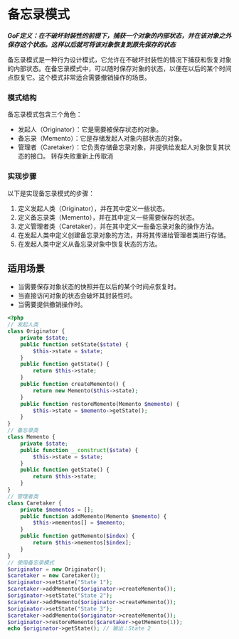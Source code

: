 # 备忘录模式

***GoF定义：在不破坏封装性的前提下，捕获一个对象的内部状态，并在该对象之外保存这个状态。这样以后就可将该对象恢复到原先保存的状态***

备忘录模式是一种行为设计模式，它允许在不破坏封装性的情况下捕获和恢复对象的内部状态。在备忘录模式中，可以随时保存对象的状态，以便在以后的某个时间点恢复它。这个模式非常适合需要撤销操作的场景。

### 模式结构

备忘录模式包含三个角色：

- 发起人（Originator）：它是需要被保存状态的对象。
- 备忘录（Memento）：它是存储发起人对象内部状态的对象。
- 管理者（Caretaker）：它负责存储备忘录对象，并提供给发起人对象恢复其状态的接口。 转存失败重新上传取消

### 实现步骤

以下是实现备忘录模式的步骤：

1. 定义发起人类（Originator），并在其中定义一些状态。
2. 定义备忘录类（Memento），并在其中定义一些需要保存的状态。
3. 定义管理者类（Caretaker），并在其中定义一些备忘录对象的操作方法。
4. 在发起人类中定义创建备忘录对象的方法，并将其传递给管理者类进行存储。
5. 在发起人类中定义从备忘录对象中恢复状态的方法。

## 适用场景

- 当需要保存对象状态的快照并在以后的某个时间点恢复时。
- 当直接访问对象的状态会破坏其封装性时。
- 当需要提供撤销操作时。

```php
<?php
// 发起人类
class Originator {
    private $state;
    public function setState($state) {
        $this->state = $state;
    }
    public function getState() {
        return $this->state;
    }
    public function createMemento() {
        return new Memento($this->state);
    }
    public function restoreMemento(Memento $memento) {
        $this->state = $memento->getState();
    }
}
// 备忘录类
class Memento {
    private $state;
    public function __construct($state) {
        $this->state = $state;
    }
    public function getState() {
        return $this->state;
    }
}
// 管理者类
class Caretaker {
    private $mementos = [];
    public function addMemento(Memento $memento) {
        $this->mementos[] = $memento;
    }
    public function getMemento($index) {
        return $this->mementos[$index];
    }
}
// 使用备忘录模式
$originator = new Originator();
$caretaker = new Caretaker();
$originator->setState("State 1");
$caretaker->addMemento($originator->createMemento());
$originator->setState("State 2");
$caretaker->addMemento($originator->createMemento());
$originator->setState("State 3");
$caretaker->addMemento($originator->createMemento());
$originator->restoreMemento($caretaker->getMemento(1));
echo $originator->getState(); // 输出：State 2
```

